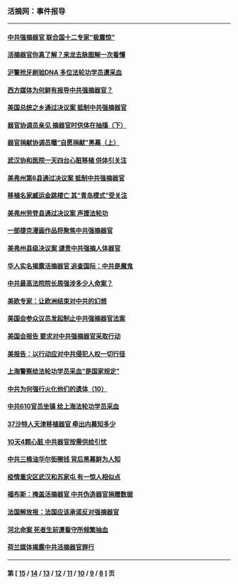 ### 活摘网：事件报导
---
#### [中共强摘器官 联合国十二专家“极震惊”](../../pages/nf5877/n13024313.md?06180430) 
#### [活摘器官你真了解？来龙去脉图解一次看懂](../../pages/nf5877/n13013820.md?06180430) 
#### [沪警抢牙刷验DNA 多位法轮功学员遭采血](../../pages/nf5877/n12969218.md?06180430) 
#### [西方媒体为何鲜有报导中共强摘器官？](../../pages/nf5877/n12932034.md?06180430) 
#### [美国总统之乡通过决议案 抵制中共强摘器官](../../pages/nf5877/n12908242.md?06180430) 
#### [器官协调员亲见 摘器官时供体在抽搐（下）](../../pages/nf5877/n12898622.md?06180430) 
#### [器官捐献协调员曝“自愿捐献”黑幕（上）](../../pages/nf5877/n12878830.md?06180430) 
#### [武汉协和医院一天四台心脏移植 供体引关注](../../pages/nf5877/n12863175.md?06180430) 
#### [美弗州第6县通过决议案 抵制中共强摘器官](../../pages/nf5877/n12805218.md?06180430) 
#### [移植名家臧运金跳楼亡 其“青岛模式”受关注](../../pages/nf5877/n12803746.md?06180430) 
#### [美弗州劳登县通过决议案 声援法轮功](../../pages/nf5877/n12785715.md?06180430) 
#### [一部捷克漫画作品将聚焦中共强摘器官](../../pages/nf5877/n12785954.md?06180430) 
#### [美弗州县级决议案 谴责中共强摘人体器官](../../pages/nf5877/n12721290.md?06180430) 
#### [华人实名揭露活摘器官 追查国际：中共是魔鬼](../../pages/nf5877/n12691724.md?06180430) 
#### [中共最高法院院长周强涉多少人命案？](../../pages/nf5877/n12678074.md?06180430) 
#### [美欧专家：让欧洲结束对中共的幻想](../../pages/nf5877/n12652921.md?06180430) 
#### [美国会参众议员发起制止中共强摘器官法案](../../pages/nf5877/n12627668.md?06180430) 
#### [美国会报告 要求对中共强摘器官采取行动](../../pages/nf5877/n12448233.md?06180430) 
#### [美报告：以行动应对中共侵犯人权一切行径](../../pages/nf5877/n12443204.md?06180430) 
#### [上海警察给法轮功学员采血“是国家规定”](../../pages/nf5877/n12371027.md?06180430) 
#### [中共为何强行火化他们的遗体（10）](../../pages/nf5877/n12352363.md?06180430) 
#### [中共610官员坐镇 给上海法轮功学员采血](../../pages/nf5877/n12350295.md?06180430) 
#### [37沙特人天津移植器官 牵出内幕知多少](../../pages/nf5877/n12338586.md?06180430) 
#### [10天4颗心脏 中共器官按需供给引忧](../../pages/nf5877/n12326366.md?06180430) 
#### [中共三桶油华尔街圈钱 背后黑幕鲜为人知](../../pages/nf5877/n12249199.md?06180430) 
#### [疫情重灾区武汉和苏家屯 有一惊人相似点](../../pages/nf5877/n12150824.md?06180430) 
#### [福布斯：掩盖活摘器官 中共伪造器官捐赠数据](../../pages/nf5877/n11669316.md?06180430) 
#### [法国解放报：法国应该承诺反对强摘器官](../../pages/nf5877/n11597772.md?06180430) 
#### [河北命案 死者生前遭看守所频繁抽血](../../pages/nf5877/n11594995.md?06180430) 
#### [荷兰媒体揭露中共活摘器官罪行](../../pages/nf5877/n11574020.md?06180430) 

---
#### 第 [ [15](./15.md?06180430) / [14](./14.md?06180430) / [13](./13.md?06180430) / [12](./12.md?06180430) / [11](./11.md?06180430) / [10](./10.md?06180430) / [9](./9.md?06180430) / [8](./8.md?06180430) ] 页

